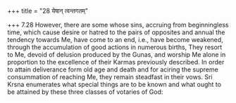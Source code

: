 +++
title = "28 येषान् त्वन्तगतम्"

+++
7.28 However, there are some whose sins, accruing from beginningless
time, which cause desire or hatred to the pairs of opposites and annual
the tendency towards Me, have come to an end, i.e., have become
weakened, through the accumulation of good actions in numerous births,
They resort to Me, devoid of delusion produced by the Gunas, and worship
Me alone in proportion to the excellence of their Karmas previously
described. In order to attain deliverance form old age and death and for
aciring the supreme consummation of reaching Me, they remain steadfast
in their vows. Sri Krsna enumerates what special things are to be known
and what ought to be attained by these three classes of votaries of God:
